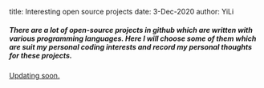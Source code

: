 title: Interesting open source projects
date: 3-Dec-2020
author: YiLi

##### There are a lot of open-source projects in github which are written with various programming languages. Here I will choose some of them which are suit my personal coding interests and record my personal thoughts for these projects.

[Updating soon.](https://zhuanlan.zhihu.com/p/313789306)
